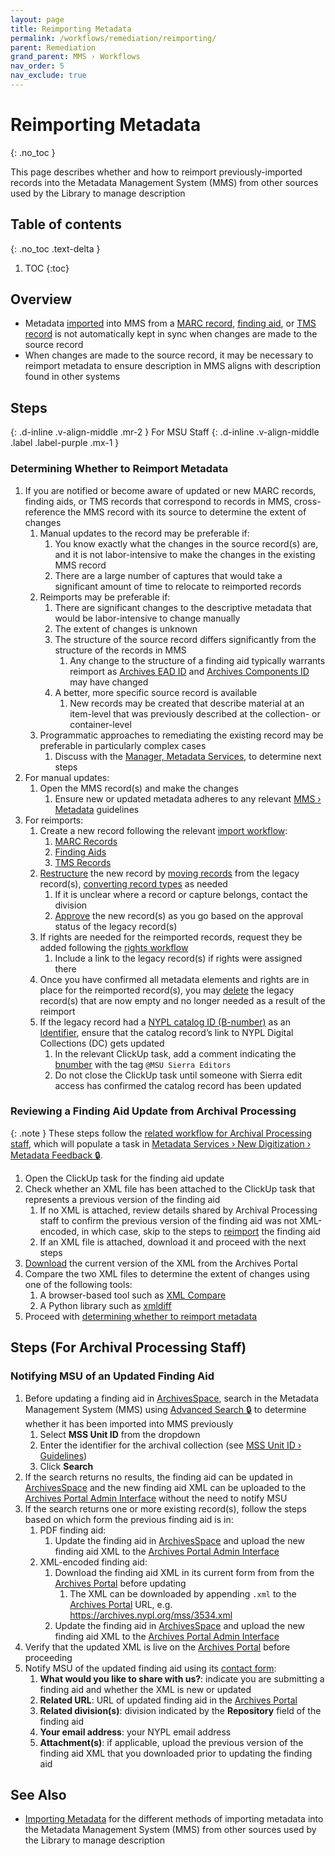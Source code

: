 ```yaml
---
layout: page
title: Reimporting Metadata
permalink: /workflows/remediation/reimporting/
parent: Remediation
grand_parent: MMS › Workflows
nav_order: 5
nav_exclude: true
---
```


# Reimporting Metadata
{: .no_toc }

This page describes whether and how to reimport previously-imported records into the Metadata Management System (MMS) from other sources used by the Library to manage description

## Table of contents
{: .no_toc .text-delta }

1. TOC
{:toc}

## Overview
- Metadata [imported](/metadata-documentation/workflows/importing/) into MMS from a [MARC record](/metadata-documentation/workflows/importing/marc/), [finding aid](/metadata-documentation/workflows/importing/finding-aids/), or [TMS record](/metadata-documentation/workflows/importing/tms/) is not automatically kept in sync when changes are made to the source record
- When changes are made to the source record, it may be necessary to reimport metadata to ensure description in MMS aligns with description found in other systems

## Steps
{: .d-inline .v-align-middle .mr-2 }
For MSU Staff
{: .d-inline .v-align-middle .label .label-purple .mx-1 }

### Determining Whether to Reimport Metadata
1. If you are notified or become aware of updated or new MARC records, finding aids, or TMS records that correspond to records in MMS, cross-reference the MMS record with its source to determine the extent of changes
   1. Manual updates to the record may be preferable if:
      1. You know exactly what the changes in the source record(s) are, and it is not labor-intensive to make the changes in the existing MMS record
      1. There are a large number of captures that would take a significant amount of time to relocate to reimported records
   1. Reimports may be preferable if:
      1. There are significant changes to the descriptive metadata that would be labor-intensive to change manually
      1. The extent of changes is unknown
      1. The structure of the source record differs significantly from the structure of the records in MMS
         1. Any change to the structure of a finding aid typically warrants reimport as [Archives EAD ID](/metadata-documentation/metadata/element/identifier/archives-ead/) and [Archives Components ID](/metadata-documentation/metadata/element/identifier/archives-components/) may have changed
      1. A better, more specific source record is available
         1. New records may be created that describe material at an item-level that was previously described at the collection- or container-level
   1. Programmatic approaches to remediating the existing record may be preferable in particularly complex cases
      1. Discuss with the [Manager, Metadata Services](/metadata-documentation/contact/), to determine next steps
1. For manual updates:
   1. Open the MMS record(s) and make the changes
      1. Ensure new or updated metadata adheres to any relevant [MMS › Metadata](/metadata-documentation/metadata/) guidelines
1. For reimports:
   1. Create a new record following the relevant [import workflow](/metadata-documentation/workflows/importing/):
      1. [MARC Records](/metadata-documentation/workflows/importing/marc/)
      1. [Finding Aids](/metadata-documentation/workflows/importing/finding-aids/)
      1. [TMS Records](/metadata-documentation/workflows/importing/tms/)
   1. [Restructure](/metadata-documentation/workflows/remediation/restructuring/) the new record by [moving records](/metadata-documentation/workflows/remediation/restructuring/#moving-records) from the legacy record(s), [converting record types](/metadata-documentation/workflows/remediation/restructuring/#converting-between-record-types) as needed
      1. If it is unclear where a record or capture belongs, contact the division
      1. [Approve](/metadata-documentation/workflows/approvals/) the new record(s) as you go based on the approval status of the legacy record(s)
   1. If rights are needed for the reimported records, request they be added following the [rights workflow](/metadata-documentation/workflows/rights/)
      1. Include a link to the legacy record(s) if rights were assigned there
   1. Once you have confirmed all metadata elements and rights are in place for the reimported record(s), you may [delete](/metadata-documentation/workflows/remediation/deleting/) the legacy record(s) that are now empty and no longer needed as a result of the reimport
   1. If the legacy record had a [NYPL catalog ID (B-number)](/metadata-documentation/metadata/element/identifier/bnumber/) as an [Identifier](/metadata-documentation/metadata/element/identifier/), ensure that the catalog record’s link to NYPL Digital Collections (DC) gets updated
      1. In the relevant ClickUp task, add a comment indicating the [bnumber](/metadata-documentation/metadata/element/identifier/bnumber/) with the tag `@MSU Sierra Editors`
      1. Do not close the ClickUp task until someone with Sierra edit access has confirmed the catalog record has been updated

### Reviewing a Finding Aid Update from Archival Processing

{: .note }
These steps follow the [related workflow for Archival Processing staff](#notifying-msu-of-an-updated-finding-aid), which will populate a task in [Metadata Services › New Digitization › Metadata Feedback 🔒](https://app.clickup.com/2305128/v/l/26b38-2943).

1. Open the ClickUp task for the finding aid update
1. Check whether an XML file has been attached to the ClickUp task that represents a previous version of the finding aid
   1. If no XML is attached, review details shared by Archival Processing staff to confirm the previous version of the finding aid was not XML-encoded, in which case, skip to the steps to [reimport](#determining-whether-to-reimport-metadata) the finding aid
   1. If an XML file is attached, download it and proceed with the next steps
1. [Download](/metadata-documentation/resources/tips-tricks/#view-xml-in-archives-portal) the current version of the XML from the Archives Portal
1. Compare the two XML files to determine the extent of changes using one of the following tools:
   1. A browser-based tool such as [XML Compare](https://extendsclass.com/xml-diff.html)
   1. A Python library such as [xmldiff](https://pypi.org/project/xmldiff/)
1. Proceed with [determining whether to reimport metadata](#determining-whether-to-reimport-metadata)

## Steps (For Archival Processing Staff)

### Notifying MSU of an Updated Finding Aid
1. Before updating a finding aid in [ArchivesSpace](/metadata-documentation/resources/glossary/#archivesspace), search in the Metadata Management System (MMS) using [Advanced Search 🔒](https://metadata.nypl.org/searches/advanced) to determine whether it has been imported into MMS previously
   1. Select **MSS Unit ID** from the dropdown
   1. Enter the identifier for the archival collection (see [MSS Unit ID › Guidelines](/metadata-documentation/metadata/element/identifier/mss-unit/#guidel))
   1. Click **Search**
1. If the search returns no results, the finding aid can be updated in [ArchivesSpace](/metadata-documentation/resources/glossary/#archivesspace) and the new finding aid XML can be uploaded to the [Archives Portal Admin Interface](/metadata-documentation/resources/glossary/#archives-portal-admin-interface) without the need to notify MSU
1. If the search returns one or more existing record(s), follow the steps based on which form the previous finding aid is in:
   1. PDF finding aid:
      1. Update the finding aid in [ArchivesSpace](/metadata-documentation/resources/glossary/#archivesspace) and upload the new finding aid XML to the [Archives Portal Admin Interface](/metadata-documentation/resources/glossary/#archives-portal-admin-interface)
   1. XML-encoded finding aid:
      1. Download the finding aid XML in its current form from from the [Archives Portal](/metadata-documentation/resources/glossary/#archives-portal) before updating
         1. The XML can be downloaded by appending `.xml` to the [Archives Portal](/metadata-documentation/resources/glossary/#archives-portal) URL, e.g. <https://archives.nypl.org/mss/3534.xml> 
      1. Update the finding aid in [ArchivesSpace](/metadata-documentation/resources/glossary/#archivesspace) and upload the new finding aid XML to the [Archives Portal Admin Interface](/metadata-documentation/resources/glossary/#archives-portal-admin-interface)
1. Verify that the updated XML is live on the [Archives Portal](/metadata-documentation/resources/glossary/#archives-portal) before proceeding
1. Notify MSU of the updated finding aid using its [contact form](/metadata-documentation/contact/form/):
   1. **What would you like to share with us?**: indicate you are submitting a finding aid and whether the XML is new or updated
   1. **Related URL**: URL of updated finding aid in the [Archives Portal](/metadata-documentation/resources/glossary/#archives-portal)
   1. **Related division(s)**: division indicated by the **Repository** field of the finding aid
   1. **Your email address**: your NYPL email address
   1. **Attachment(s)**: if applicable, upload the previous version of the finding aid XML that you downloaded prior to updating the finding aid

## See Also
- [Importing Metadata](/metadata-documentation/workflows/importing/) for the different methods of importing metadata into the Metadata Management System (MMS) from other sources used by the Library to manage description
